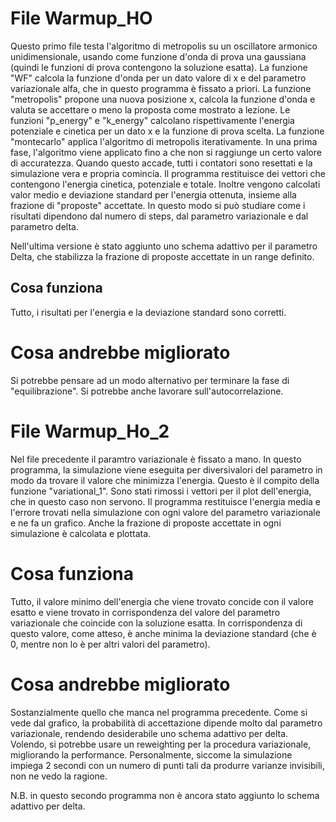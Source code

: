 # File Warmup_HO

Questo primo file testa l'algoritmo di metropolis su un oscillatore armonico unidimensionale, usando come
funzione d'onda di prova una gaussiana (quindi le funzioni di prova contengono la soluzione esatta). La 
funzione "WF" calcola la funzione d'onda per un dato valore di x e del parametro variazionale alfa, che in 
questo programma è fissato a priori. La funzione "metropolis" propone una nuova posizione x, calcola la 
funzione d'onda e valuta se accettare o meno la proposta come mostrato a lezione. Le funzioni "p_energy"
e "k_energy" calcolano rispettivamente l'energia potenziale e cinetica per un dato x e la funzione di prova
scelta. La funzione "montecarlo" applica l'algoritmo di metropolis iterativamente. In una prima fase, l'algoritmo
viene applicato fino a che non si raggiunge un certo valore di accuratezza. Quando questo accade, tutti i 
contatori sono resettati e la simulazione vera e propria comincia. Il programma restituisce dei vettori che 
contengono l'energia cinetica, potenziale e totale. Inoltre vengono calcolati valor medio e deviazione standard
per l'energia ottenuta, insieme alla frazione di "proposte" accettate. In questo modo si può studiare come 
i risultati dipendono dal numero di steps, dal parametro variazionale e dal parametro delta. 

Nell'ultima versione è stato aggiunto uno schema adattivo per il parametro Delta, che stabilizza la
frazione di proposte accettate in un range definito. 

## Cosa funziona

Tutto, i risultati per l'energia e la deviazione standard sono corretti. 

# Cosa andrebbe migliorato
Si potrebbe pensare ad un modo alternativo per terminare la fase di "equilibrazione". Si potrebbe anche 
lavorare sull'autocorrelazione.

# File Warmup_Ho_2

Nel file precedente il paramtro variazionale è fissato a mano. In questo programma, la simulazione viene eseguita
per diversivalori del parametro in modo da trovare il valore che minimizza l'energia. Questo è il compito della 
funzione "variational_1". Sono stati rimossi i vettori per il plot dell'energia, che in questo caso non servono.
Il programma restituisce l'energia media e l'errore trovati nella simulazione con ogni valore del parametro variazionale
e ne fa un grafico. Anche la frazione di proposte accettate in ogni simulazione è calcolata e plottata. 

# Cosa funziona

Tutto, il valore minimo dell'energia che viene trovato concide con il valore esatto e viene trovato in corrispondenza
del valore del parametro variazionale che coincide con la soluzione esatta. In corrispondenza di questo valore,
come atteso, è anche minima la deviazione standard (che è 0, mentre non lo è per altri valori del parametro). 

# Cosa andrebbe migliorato

Sostanzialmente quello che manca nel programma precedente. Come si vede dal grafico, la probabilità di accettazione
dipende molto dal parametro variazionale, rendendo desiderabile uno schema adattivo per delta. Volendo, si potrebbe 
usare un reweighting per la procedura variazionale, migliorando la performance. Personalmente, siccome la simulazione 
impiega 2 secondi con un numero di punti tali da produrre varianze invisibili, non ne vedo la ragione. 

N.B. in questo secondo programma non è ancora stato aggiunto lo schema adattivo per delta.
